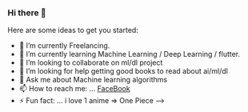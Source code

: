 ### Hi there 👋



Here are some ideas to get you started:

- 🔭 I’m currently Freelancing.
- 🌱 I’m currently learning Machine Learning / Deep Learning / flutter.
- 👯 I’m looking to collaborate on ml/dl project
- 🤔 I’m looking for help getting good books to read about ai/ml/dl
- 💬 Ask me about Machine learning algorithms
- 📫 How to reach me: ... [FaceBook](https://www.facebook.com/profile.php?id=100003642001207)
- ⚡ Fun fact: ... i love 1 anime => One Piece
-->
